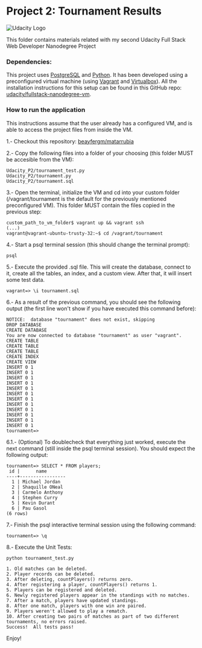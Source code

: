 # Project 2: Tournament Results 

![Udacity Logo](https://lh5.ggpht.com/2Khq0jHkIOhW2VKiGOcJ97rTslkGqu0fDoI-bqrvugAoop9eAFvA_wmneVDcGpaTFDEQCja7dTRQTnHZiA=s0)

This folder contains materials related with my second Udacity Full Stack Web Developer Nanodegree Project

### Dependencies:

This project uses [PostgreSQL](http://www.postgresql.org/) and [Python](https://www.python.org/). It has been developed using a preconfigured virtual machine (using [Vagrant](https://www.vagrantup.com/) and [Virtualbox](https://www.virtualbox.org/)).
All the installation instructions for this setup can be found in this GitHub repo: [udacity/fullstack-nanodegree-vm](https://github.com/udacity/fullstack-nanodegree-vm).

### How to run the application

This instructions assume that the user already has a configured VM, and is able to access the project files from inside the VM. 

1.- Checkout this repository: [beayfergm/matarrubia](https://github.com/beayfergm/matarrubia)

2.- Copy the following files into a folder of your choosing (this folder MUST be accesible from the VM):
```
Udacity_P2/tournament_test.py
Udacity_P2/tournament.py
Udacity_P2/tournament.sql
```

3.- Open the terminal, initialize the VM and cd into your custom folder (/vagrant/tournament is the default for the previously mentioned preconfigured VM). This folder MUST contain the files copied in the previous step:
```
custom_path_to_vm_folder$ vagrant up && vagrant ssh
(...)
vagrant@vagrant-ubuntu-trusty-32:~$ cd /vagrant/tournament
```

4.- Start a psql terminal session (this should change the terminal prompt):

```
psql
```

5.- Execute the provided .sql file. This will create the database, connect to it, create all the tables, an index, and a custom view. After that, it will insert some test data. 
```
vagrant=> \i tournament.sql
```

6.- As a result of the previous command, you should see the following output (the first line won't show if you have executed this command before):
```
NOTICE:  database "tournament" does not exist, skipping
DROP DATABASE
CREATE DATABASE
You are now connected to database "tournament" as user "vagrant".
CREATE TABLE
CREATE TABLE
CREATE TABLE
CREATE INDEX
CREATE VIEW
INSERT 0 1
INSERT 0 1
INSERT 0 1
INSERT 0 1
INSERT 0 1
INSERT 0 1
INSERT 0 1
INSERT 0 1
INSERT 0 1
INSERT 0 1
INSERT 0 1
INSERT 0 1
tournament=>
```

6.1.- (Optional) To doublecheck that everything just worked, execute the next command (still inside the psql terminal session). You should expect the following output:
```
tournament=> SELECT * FROM players;
 id |      name
----+-----------------
  1 | Michael Jordan
  2 | Shaquille ONeal
  3 | Carmelo Anthony
  4 | Stephen Curry
  5 | Kevin Durant
  6 | Pau Gasol
(6 rows)
```

7.- Finish the psql interactive terminal session using the following command:
```
tournament=> \q
```

8.- Execute the Unit Tests:
```
python tournament_test.py

1. Old matches can be deleted.
2. Player records can be deleted.
3. After deleting, countPlayers() returns zero.
4. After registering a player, countPlayers() returns 1.
5. Players can be registered and deleted.
6. Newly registered players appear in the standings with no matches.
7. After a match, players have updated standings.
8. After one match, players with one win are paired.
9. Players weren't allowed to play a rematch.
10. After creating two pairs of matches as part of two different tournaments, no errors raised.
Success!  All tests pass!
```


 Enjoy!

